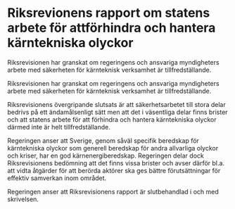 # Riksrevionens rapport om statens arbete för attförhindra och hantera kärntekniska olyckor

Riksrevisionen har granskat om regeringens och ansvariga myndigheters arbete med säkerheten för kärnteknisk verksamhet är tillfredställande.

Riksrevisionen har granskat om regeringens och ansvariga myndigheters arbete med säkerheten för kärnteknisk verksamhet är tillfredställande.

Riksrevisionens övergripande slutsats är att säkerhetsarbetet till stora delar bedrivs på ett ändamålsenligt sätt men att det i väsentliga delar finns brister och att statens arbete för att förhindra och hantera kärntekniska olyckor därmed inte är helt tillfredställande.

Regeringen anser att Sverige, genom såväl specifik beredskap för kärntekniska olyckor som generell beredskap för andra allvarliga olyckor och kriser, har en god kärnenergiberedskap. Regeringen delar dock Riksrevisionens bedömning att det finns vissa brister och avser därför bl.a. att vidta åtgärder för att berörda aktörer ska ges bättre förutsättningar för effektiv samverkan inom området.

Regeringen anser att Riksrevisionens rapport är slutbehandlad i och med skrivelsen.
